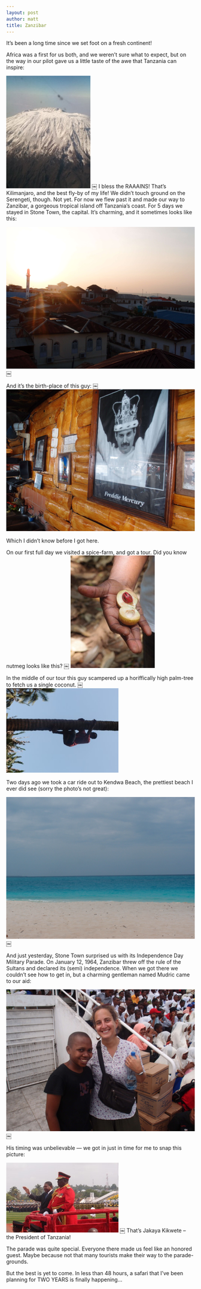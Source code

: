 ```yaml
---
layout: post
author: matt
title: Zanzibar
---
```


It’s been a long time since we set foot on a fresh continent!

Africa was a first for us both, and we weren’t sure what to expect, but on the way in our pilot gave us a little taste of the awe that Tanzania can inspire:
 
![Kilomanjaro](assets/images/travel-pics/Zanzibar/Zanzibar-pic1.jpg)
￼
I bless the RAAAINS!
That’s Kilimanjaro, and the best fly-by of my life!
We didn’t touch ground on the Serengeti, though. Not yet. For now we flew past it and made our way to Zanzibar, a gorgeous tropical island off Tanzania’s coast.
For 5 days we stayed in Stone Town, the capital. It’s charming, and it sometimes looks like this:

![Stone Town](assets/images/travel-pics/Zanzibar/Zanzibar-pic2.jpg)
￼
 
And it’s the birth-place of this guy:
￼
![Freddy](assets/images/travel-pics/Zanzibar/Zanzibar-pic3.jpg)

Which I didn’t know before I got here.

On our first full day we visited a spice-farm, and got a tour. Did you know nutmeg looks like this?
￼
![Nutmeg](assets/images/travel-pics/Zanzibar/Zanzibar-pic4.jpg)
 
In the middle of our tour this guy scampered up a horiffically high palm-tree to fetch us a single coconut.
￼
![Tree-ing](assets/images/travel-pics/Zanzibar/Zanzibar-pic5.jpg)
 
Two days ago we took a car ride out to Kendwa Beach,  the prettiest beach I ever did see (sorry the photo’s not great):

![Kendwa](assets/images/travel-pics/Zanzibar/Zanzibar-pic6.jpg)
￼
 
And just yesterday, Stone Town surprised us with its Independence Day Military Parade. On January 12, 1964, Zanzibar threw off the rule of the Sultans and declared its (semi) independence.
When we got there we couldn’t see how to get in, but a charming gentleman named Mudric came to our aid:

![Mudric](assets/images/travel-pics/Zanzibar/Zanzibar-pic7.jpg)
￼
 
His timing was unbelievable — we got in just in time for me to snap this picture:

![Kikwete](assets/images/travel-pics/Zanzibar/Zanzibar-pic8.jpg)
￼
That’s Jakaya Kikwete – the President of Tanzania!

The parade was quite special. Everyone there made us feel like an honored guest. Maybe because not that many tourists make their way to the parade-grounds.

But the best is yet to come. In less than 48 hours, a safari that I’ve been planning for TWO YEARS is finally happening…


